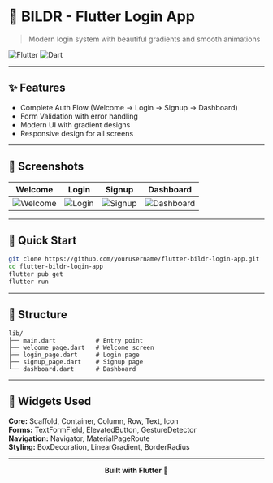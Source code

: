 # 🎨 BILDR - Flutter Login App

> Modern login system with beautiful gradients and smooth animations

![Flutter](https://img.shields.io/badge/Flutter-02569B?style=flat&logo=flutter&logoColor=white)
![Dart](https://img.shields.io/badge/Dart-0175C2?style=flat&logo=dart&logoColor=white)

---

## ✨ Features

- Complete Auth Flow (Welcome → Login → Signup → Dashboard)
- Form Validation with error handling
- Modern UI with gradient designs
- Responsive design for all screens

---

## 📱 Screenshots

| Welcome | Login | Signup | Dashboard |
|---------|-------|--------|-----------|
| ![Welcome](https://via.placeholder.com/200x400/FF8A00/FFFFFF?text=Welcome) | ![Login](https://via.placeholder.com/200x400/E53E3E/FFFFFF?text=Login) | ![Signup](https://via.placeholder.com/200x400/9F7AEA/FFFFFF?text=Signup) | ![Dashboard](https://via.placeholder.com/200x400/4299E1/FFFFFF?text=Dashboard) |

---

## 🚀 Quick Start

```bash
git clone https://github.com/yourusername/flutter-bildr-login-app.git
cd flutter-bildr-login-app
flutter pub get
flutter run
```

---

## 📂 Structure

```
lib/
├── main.dart           # Entry point
├── welcome_page.dart   # Welcome screen
├── login_page.dart     # Login page
├── signup_page.dart    # Signup page
└── dashboard.dart      # Dashboard
```

---

## 🎯 Widgets Used

**Core:** Scaffold, Container, Column, Row, Text, Icon  
**Forms:** TextFormField, ElevatedButton, GestureDetector  
**Navigation:** Navigator, MaterialPageRoute  
**Styling:** BoxDecoration, LinearGradient, BorderRadius

---

<div align="center">

**Built with Flutter** 🚀

</div>
